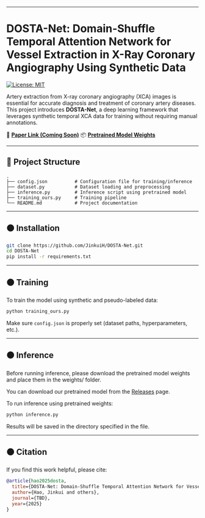 
---

# DOSTA-Net: Domain-Shuffle Temporal Attention Network for Vessel Extraction in X-Ray Coronary Angiography Using Synthetic Data

[![License: MIT](https://img.shields.io/badge/License-MIT-yellow.svg)](https://opensource.org/licenses/MIT)

Artery extraction from X-ray coronary angiography (XCA) images is essential for accurate diagnosis and treatment of coronary artery diseases. This project introduces **DOSTA-Net**, a deep learning framework that leverages synthetic temporal XCA data for training without requiring manual annotations.

📌 **[Paper Link (Coming Soon)]()**
📦 **[Pretrained Model Weights](https://drive.google.com/file/d/1ORcWla7-Ca-b07PasN7dhPU-PVGjxXwF/view?usp=sharing)**


---

## 📁 Project Structure

```
.
├── config.json          # Configuration file for training/inference
├── dataset.py           # Dataset loading and preprocessing
├── inference.py         # Inference script using pretrained model
├── training_ours.py     # Training pipeline
└── README.md            # Project documentation
```

---

## 🟠 Installation

```bash
git clone https://github.com/JinkuiH/DOSTA-Net.git
cd DOSTA-Net
pip install -r requirements.txt
```

---

## 🟠 Training

To train the model using synthetic and pseudo-labeled data:

```bash
python training_ours.py
```

Make sure `config.json` is properly set (dataset paths, hyperparameters, etc.).

---

## 🟠 Inference

Before running inference, please download the pretrained model weights and place them in the weights/ folder. 

You can download our pretrained model from the [Releases](https://drive.google.com/file/d/1ORcWla7-Ca-b07PasN7dhPU-PVGjxXwF/view?usp=sharing) page.

To run inference using pretrained weights:

```bash
python inference.py
```

Results will be saved in the directory specified in the file.

---


## 🟠 Citation

If you find this work helpful, please cite:

```bibtex
@article{hao2025dosta,
  title={DOSTA-Net: Domain-Shuffle Temporal Attention Network for Vessel Extraction in X-Ray Coronary Angiography Using Synthetic Data},
  author={Hao, Jinkui and others},
  journal={TBD},
  year={2025}
}
```



